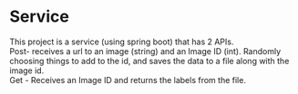 # Service
This project is a service (using spring boot) that has 2 APIs.  <br/>
Post- receives a url to an image (string) and an Image ID (int). Randomly choosing things to add to the id, and saves the data to a file along with the image id.  <br/>
Get - Receives an Image ID and returns the labels from the file.
